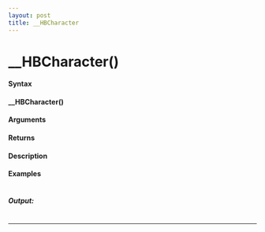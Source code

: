 ```yaml
---
layout: post
title: __HBCharacter
---
```


# __HBCharacter()


#### Syntax

#### __HBCharacter()

#### Arguments

#### Returns

#### Description

#### Examples

```

```

##### Output:

```

```

---